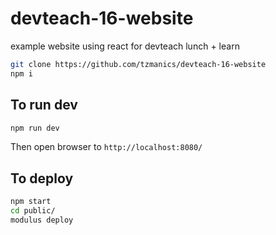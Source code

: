 # devteach-16-website
example website using react for devteach lunch + learn

```bash
git clone https://github.com/tzmanics/devteach-16-website
npm i
```

## To run dev
```bash
npm run dev
```
Then open browser to `http://localhost:8080/`

## To deploy
```bash
npm start
cd public/
modulus deploy
```

